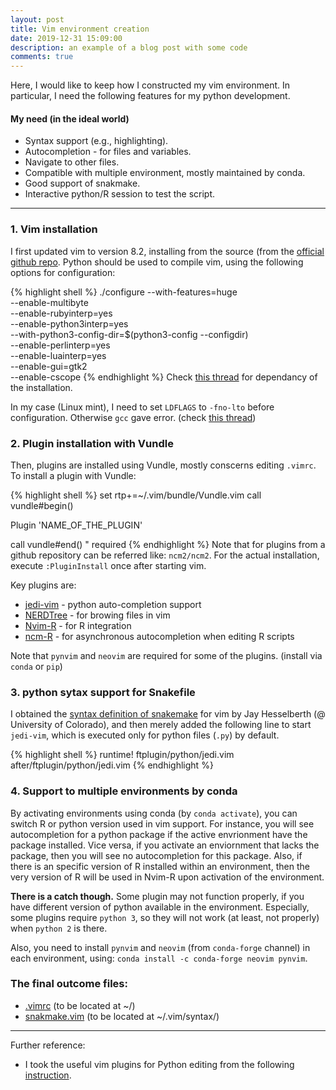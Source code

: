 ```yaml
---
layout: post
title: Vim environment creation
date: 2019-12-31 15:09:00
description: an example of a blog post with some code
comments: true
---
```



Here, I would like to keep how I constructed my vim environment.
In particular, I need the following features for my python development.


#### My need (in the ideal world)
<ul>
    <li> Syntax support (e.g., highlighting). </li>
    <li> Autocompletion - for files and variables. </li>
    <li> Navigate to other files.</li>
    <li> Compatible with multiple environment, mostly maintained by conda.</li>
    <li> Good support of snakmake.</li>
    <li> Interactive python/R session to test the script.</li>
</ul>


<hr>

<h3> 1. Vim installation </h3>

I first updated vim to version 8.2, installing from the source (from the <a href="https://github.com/vim/vim">official github repo</a>.
Python should be used to compile vim, using the following options for configuration:

{% highlight shell %}
./configure --with-features=huge \
            --enable-multibyte \
            --enable-rubyinterp=yes \
            --enable-python3interp=yes \
            --with-python3-config-dir=$(python3-config --configdir) \
            --enable-perlinterp=yes \
            --enable-luainterp=yes \
            --enable-gui=gtk2 \
            --enable-cscope
{% endhighlight %}
Check <a href="https://github.com/ycm-core/YouCompleteMe/wiki/Building-Vim-from-source">this thread</a> for dependancy of the installation.

In my case (Linux mint), I need to set `LDFLAGS` to `-fno-lto` before configuration.
Otherwise `gcc` gave error. (check <a href="https://github.com/halide/Halide/issues/2713">this thread</a>)


<h3> 2. Plugin installation with Vundle </h3>

Then, plugins are installed using Vundle, mostly conscerns editing `.vimrc`. 
To install a plugin with Vundle:

{% highlight shell %}
set rtp+=~/.vim/bundle/Vundle.vim
call vundle#begin()

Plugin 'NAME_OF_THE_PLUGIN'

call vundle#end()            " required
{% endhighlight %}
Note that for plugins from a github repository can be referred like: `ncm2/ncm2`.
For the actual installation, execute `:PluginInstall` once after starting vim.


Key plugins are:

<ul>
  <li><a href="https://github.com/davidhalter/jedi-vim">jedi-vim</a> - python auto-completion support</li>
  <li><a href="https://github.com/preservim/nerdtree">NERDTree</a> - for browing files in vim</li>
  <li><a href="https://github.com/jalvesaq/Nvim-R">Nvim-R</a> - for R integration </li>
  <li><a href="https://github.com/gaalcaras/ncm-R">ncm-R</a> - for asynchronous autocompletion when editing R scripts </li>
</ul>

Note that `pynvim` and `neovim` are required for some of the plugins. (install via `conda` or `pip`)

<h3> 3. python sytax support for Snakefile </h3>

I obtained the <a href="https://bitbucket.org/jayhesselberth/snakemake/src/master/misc/vim/syntax/snakemake.vim">syntax definition of snakemake</a> for vim by Jay Hesselberth (@ University of Colorado), and then merely added the following line to start `jedi-vim`, which is executed only for python files (`.py`) by default.

{% highlight shell %}
runtime! ftplugin/python/jedi.vim after/ftplugin/python/jedi.vim
{% endhighlight %}



<h3> 4. Support to multiple environments by conda </h3>

By activating environments using conda (by `conda activate`), you can switch R or python version used in vim support.
For instance, you will see autocompletion for a python package if the active envrionment have the package installed.
Vice versa, if you activate an enviornment that lacks the package, then you will see no autocompletion for this package.
Also, if there is an specific version of R installed within an environment, then the very version of R will be used in Nvim-R upon activation of the environment.

<strong>There is a catch though.</strong> Some plugin may not function properly, if you have different version of python available in the environment.
Especially, some plugins require `python 3`, so they will not work (at least, not properly) when `python 2` is there.

Also, you need to install `pynvim` and `neovim` (from `conda-forge` channel) in each environment, using: `conda install -c conda-forge neovim pynvim`.


<h3> The final outcome files: </h3>

<ul>
    <li> <a href="/assets/scripts/vimrc">.vimrc</a> (to be located at ~/)</li>
    <li> <a href="/assets/scripts/snakemake.vim">snakmake.vim</a> (to be located at ~/.vim/syntax/) </li>
</ul>



<hr>

Further reference:

<ul>
  <li> I took the useful vim plugins for Python editing from the following <a href="https://realpython.com/vim-and-python-a-match-made-in-heaven/"> instruction</a>.</li>
</ul>

